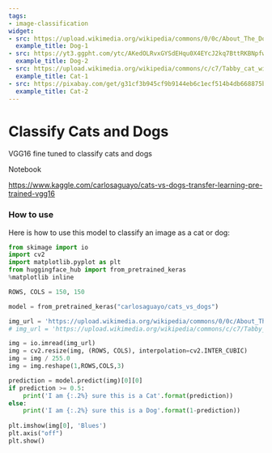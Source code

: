 ```yaml
---
tags:
- image-classification
widget:
- src: https://upload.wikimedia.org/wikipedia/commons/0/0c/About_The_Dog.jpg
  example_title: Dog-1
- src: https://yt3.ggpht.com/ytc/AKedOLRvxGYSdEHqu0X4EYcJ2kq7BttRKBNpfwdHJf3FSg=s900-c-k-c0x00ffffff-no-rj
  example_title: Dog-2
- src: https://upload.wikimedia.org/wikipedia/commons/c/c7/Tabby_cat_with_blue_eyes-3336579.jpg
  example_title: Cat-1
- src: https://pixabay.com/get/g31cf3b945cf9b9144eb6c1ecf514b4db668875b75d0c615e0330aec74bef5edde11567ef4a6f5fdb61a828b8086a39d3a0e72fb326d78467786dcdde4e6fa23c5c4c309d0abc089a8663809c175aee22_1920.jpg
  example_title: Cat-2
---
```


# Classify Cats and Dogs

VGG16 fine tuned to classify cats and dogs

Notebook

https://www.kaggle.com/carlosaguayo/cats-vs-dogs-transfer-learning-pre-trained-vgg16

### How to use

Here is how to use this model to classify an image as a cat or dog:

```python
from skimage import io
import cv2
import matplotlib.pyplot as plt
from huggingface_hub import from_pretrained_keras
%matplotlib inline 

ROWS, COLS = 150, 150

model = from_pretrained_keras("carlosaguayo/cats_vs_dogs")

img_url = 'https://upload.wikimedia.org/wikipedia/commons/0/0c/About_The_Dog.jpg'
# img_url = 'https://upload.wikimedia.org/wikipedia/commons/c/c7/Tabby_cat_with_blue_eyes-3336579.jpg'

img = io.imread(img_url)
img = cv2.resize(img, (ROWS, COLS), interpolation=cv2.INTER_CUBIC)
img = img / 255.0
img = img.reshape(1,ROWS,COLS,3)

prediction = model.predict(img)[0][0]
if prediction >= 0.5:
    print('I am {:.2%} sure this is a Cat'.format(prediction))
else: 
    print('I am {:.2%} sure this is a Dog'.format(1-prediction))
        
plt.imshow(img[0], 'Blues')
plt.axis("off")
plt.show()
```